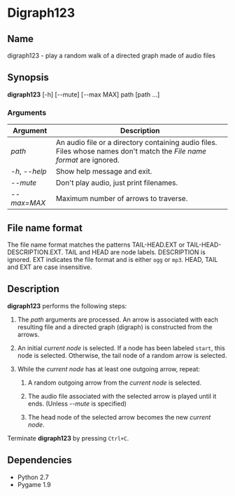 # Digraph123

## Name

digraph123 - play a random walk of a directed graph made of audio files

## Synopsis

**digraph123** [-h] [--mute] [--max MAX] path [path ...]

### Arguments

| Argument       | Description                                                                                                              |
|----------------|--------------------------------------------------------------------------------------------------------------------------|
| *path*         | An audio file or a directory containing audio files. Files whose names don't match the *File name format* are ignored. |
| *-h*, *--help* | Show help message and exit.                                                                                              |
| *--mute*       | Don't play audio, just print filenames.                                                                                  |
| *--max=MAX*    | Maximum number of arrows to traverse.                                                                                    |

## File name format

The file name format matches the patterns TAIL-HEAD.EXT or
TAIL-HEAD-DESCRIPTION.EXT. TAIL and HEAD are node labels. DESCRIPTION is
ignored. EXT indicates the file format and is either `ogg` or `mp3`. HEAD, TAIL
and EXT are case insensitive.

## Description

**digraph123** performs the following steps:

 1. The *path* arguments are processed. An arrow is associated with each
    resulting file and a directed graph (digraph) is constructed from the
    arrows.

 2. An initial *current node* is selected. If a node has been labeled `start`,
    this node is selected. Otherwise, the tail node of a random arrow is
    selected.

 3. While the *current node* has at least one outgoing arrow, repeat:

    1. A random outgoing arrow from the *current node* is selected.

    2. The audio file associated with the selected arrow is played until it
       ends. (Unless *--mute* is specified)

    3. The head node of the selected arrow becomes the new *current node*.

Terminate **digraph123** by pressing `Ctrl+C`.

## Dependencies
 * Python 2.7
 * Pygame 1.9
